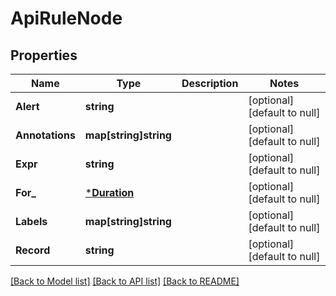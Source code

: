 # ApiRuleNode

## Properties
Name | Type | Description | Notes
------------ | ------------- | ------------- | -------------
**Alert** | **string** |  | [optional] [default to null]
**Annotations** | **map[string]string** |  | [optional] [default to null]
**Expr** | **string** |  | [optional] [default to null]
**For_** | [***Duration**](Duration.md) |  | [optional] [default to null]
**Labels** | **map[string]string** |  | [optional] [default to null]
**Record** | **string** |  | [optional] [default to null]

[[Back to Model list]](../README.md#documentation-for-models) [[Back to API list]](../README.md#documentation-for-api-endpoints) [[Back to README]](../README.md)


